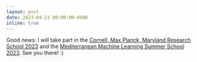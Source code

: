 ```yaml
---
layout: post
date: 2023-04-21 00:00:00-0400
inline: true
---
```


Good news: I will take part in the [Cornell, Max Planck, Maryland Research School 2023]() and the [Mediterranean Machine Learning Summer School 2023](). See you there! :)